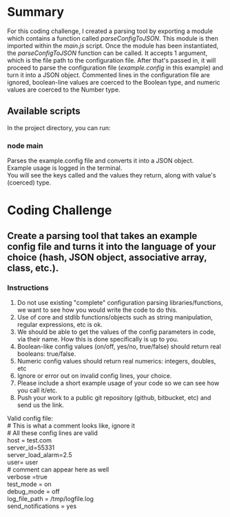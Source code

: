 # Summary

For this coding challenge, I created a parsing tool by exporting a module which contains a function called *parseConfigToJSON*. This module is then imported within the *main.js* script. Once the module has been instantiated, the *parseConfigToJSON* function can be called. It accepts 1 argument, which is the file path to the configuration file. After that's passed in, it will proceed to parse the configuration file (*example.config* in this example) and turn it into a JSON object. Commented lines in the configuration file are ignored, boolean-line values are coerced to the Boolean type, and numeric values are coerced to the Number type.

## Available scripts

In the project directory, you can run:

### node main

Parses the example.config file and converts it into a JSON object.  
Example usage is logged in the terminal.  
You will see the keys called and the values they return, along with value's (coerced) type.  

# Coding Challenge
## Create a parsing tool that takes an example config file and turns it into the language of your choice (hash, JSON object, associative array, class, etc.).

### Instructions
1. Do not use existing "complete" configuration parsing libraries/functions, we want to see how you would write the code to do this.
2. Use of core and stdlib functions/objects such as string manipulation, regular expressions, etc is ok.
3. We should be able to get the values of the config parameters in code, via their name. How this is done specifically is up to you.
4. Boolean-like config values (on/off, yes/no, true/false) should return real booleans: true/false.
5. Numeric config values should return real numerics: integers, doubles, etc
6. Ignore or error out on invalid config lines, your choice.
7. Please include a short example usage of your code so we can see how you call it/etc.
8. Push your work to a public git repository (github, bitbucket, etc) and send us the link.

Valid config file:  
\# This is what a comment looks like, ignore it  
\# All these config lines are valid  
host = test.com  
server_id=55331  
server_load_alarm=2.5  
user= user  
\# comment can appear here as well  
verbose =true  
test_mode = on  
debug_mode = off  
log_file_path = /tmp/logfile.log  
send_notifications = yes